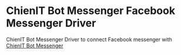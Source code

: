 # ChienIT Bot Messenger Facebook Messenger Driver

ChienIT Bot Messenger Driver to connect Facebook messenger with [ChienIT Bot Messenger](https://github.com/chiendevit/BotMessenger)

